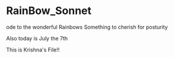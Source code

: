 # RainBow_Sonnet
ode to the wonderful Rainbows
Something to cherish for posturity

Also today is July the 7th

This is Krishna's File!!